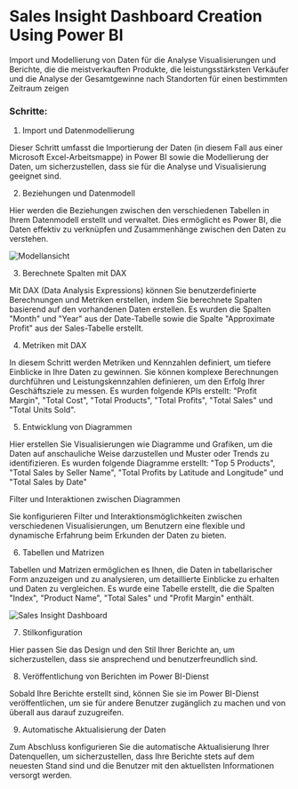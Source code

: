 
# Sales Insight Dashboard Creation Using Power BI

Import und Modellierung von Daten für die Analyse
Visualisierungen und Berichte, die die meistverkauften Produkte, die leistungsstärksten Verkäufer und die Analyse der Gesamtgewinne nach Standorten für einen bestimmten Zeitraum zeigen

### Schritte:
1) Import und Datenmodellierung

Dieser Schritt umfasst die Importierung der Daten (in diesem Fall aus einer Microsoft Excel-Arbeitsmappe) in Power BI sowie die Modellierung der Daten, um sicherzustellen, dass sie für die Analyse und Visualisierung geeignet sind.

2) Beziehungen und Datenmodell

Hier werden die Beziehungen zwischen den verschiedenen Tabellen in Ihrem Datenmodell erstellt und verwaltet. Dies ermöglicht es Power BI, die Daten effektiv zu verknüpfen und Zusammenhänge zwischen den Daten zu verstehen.


![Modellansicht](https://github.com/kwilhelmde/Sales-Insight-Dashboard-Creation-Using-Power-BI/assets/143781812/ca17aea0-3ccb-42a9-a8e3-18b33e242626)


3) Berechnete Spalten mit DAX

Mit DAX (Data Analysis Expressions) können Sie benutzerdefinierte Berechnungen und Metriken erstellen, indem Sie berechnete Spalten basierend auf den vorhandenen Daten erstellen. Es wurden die Spalten "Month" und "Year" aus der Date-Tabelle sowie die Spalte "Approximate Profit" aus der Sales-Tabelle erstellt.

4) Metriken mit DAX

In diesem Schritt werden Metriken und Kennzahlen definiert, um tiefere Einblicke in Ihre Daten zu gewinnen. Sie können komplexe Berechnungen durchführen und Leistungskennzahlen definieren, um den Erfolg Ihrer Geschäftsziele zu messen. Es wurden folgende KPIs erstellt: "Profit Margin", "Total Cost", "Total Products", "Total Profits", "Total Sales" und "Total Units Sold".

5) Entwicklung von Diagrammen

Hier erstellen Sie Visualisierungen wie Diagramme und Grafiken, um die Daten auf anschauliche Weise darzustellen und Muster oder Trends zu identifizieren. Es wurden folgende Diagramme erstellt: "Top 5 Products", "Total Sales by Seller Name", "Total Profits by Latitude and Longitude" und "Total Sales by Date"

Filter und Interaktionen zwischen Diagrammen

Sie konfigurieren Filter und Interaktionsmöglichkeiten zwischen verschiedenen Visualisierungen, um Benutzern eine flexible und dynamische Erfahrung beim Erkunden der Daten zu bieten.

6) Tabellen und Matrizen

Tabellen und Matrizen ermöglichen es Ihnen, die Daten in tabellarischer Form anzuzeigen und zu analysieren, um detaillierte Einblicke zu erhalten und Daten zu vergleichen. Es wurde eine Tabelle erstellt, die die Spalten "Index", "Product Name", "Total Sales" und "Profit Margin" enthält.


![Sales Insight Dashboard](https://github.com/kwilhelmde/Sales-Insight-Dashboard-Creation-Using-Power-BI/assets/143781812/a3528bd3-7918-4ce2-b4b9-98a45d4ef305)



7) Stilkonfiguration

Hier passen Sie das Design und den Stil Ihrer Berichte an, um sicherzustellen, dass sie ansprechend und benutzerfreundlich sind.

8) Veröffentlichung von Berichten im Power BI-Dienst

Sobald Ihre Berichte erstellt sind, können Sie sie im Power BI-Dienst veröffentlichen, um sie für andere Benutzer zugänglich zu machen und von überall aus darauf zuzugreifen.

9) Automatische Aktualisierung der Daten

Zum Abschluss konfigurieren Sie die automatische Aktualisierung Ihrer Datenquellen, um sicherzustellen, dass Ihre Berichte stets auf dem neuesten Stand sind und die Benutzer mit den aktuellsten Informationen versorgt werden.

